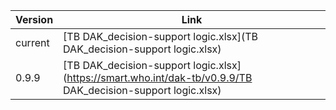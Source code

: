 

| Version | Link |
|---|---|
| current | [TB DAK_decision-support logic.xlsx](TB DAK_decision-support logic.xlsx) |
|0.9.9 | [TB DAK_decision-support logic.xlsx](https://smart.who.int/dak-tb/v0.9.9/TB DAK_decision-support logic.xlsx)

